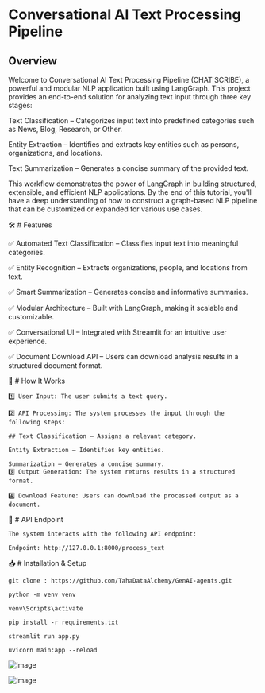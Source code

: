  # Conversational AI Text Processing Pipeline

 ## Overview

  Welcome to Conversational AI Text Processing Pipeline (CHAT SCRIBE), a powerful and modular NLP application built using LangGraph. This project provides an end-to-end solution for analyzing text input through three key stages:
  
  Text Classification – Categorizes input text into predefined categories such as News, Blog, Research, or Other.
  
  Entity Extraction – Identifies and extracts key entities such as persons, organizations, and locations.
  
  Text Summarization – Generates a concise summary of the provided text.
  
  This workflow demonstrates the power of LangGraph in building structured, extensible, and efficient NLP applications. By the end of this tutorial, you'll have a deep understanding of how to construct a graph-based NLP pipeline that can be customized or expanded for 
  various use cases.

🛠 # Features


  ✅ Automated Text Classification – Classifies input text into meaningful categories.
  
  ✅ Entity Recognition – Extracts organizations, people, and locations from text.
  
  ✅ Smart Summarization – Generates concise and informative summaries.
  
  ✅ Modular Architecture – Built with LangGraph, making it scalable and customizable.
  
  ✅ Conversational UI – Integrated with Streamlit for an intuitive user experience.
  
  ✅ Document Download API – Users can download analysis results in a structured document format.

🔧 # How It Works

    1️⃣ User Input: The user submits a text query.
    
    2️⃣ API Processing: The system processes the input through the following steps:

    ## Text Classification – Assigns a relevant category.
    
    Entity Extraction – Identifies key entities.
    
    Summarization – Generates a concise summary.
    3️⃣ Output Generation: The system returns results in a structured format.
    
    4️⃣ Download Feature: Users can download the processed output as a document.

📌 # API Endpoint

    The system interacts with the following API endpoint:
    
    Endpoint: http://127.0.0.1:8000/process_text

📥 # Installation & Setup

    git clone : https://github.com/TahaDataAlchemy/GenAI-agents.git
    
    python -m venv venv
    
    venv\Scripts\activate
    
    pip install -r requirements.txt
    
    streamlit run app.py
    
    uvicorn main:app --reload


  

![image](https://github.com/user-attachments/assets/98894240-0aee-4502-88a4-7a4b15e44417)

![image](https://github.com/user-attachments/assets/0dd5a760-50f8-4a2f-b4a7-8d7da99c0023)

